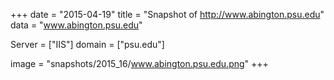 
+++
date = "2015-04-19"
title = "Snapshot of http://www.abington.psu.edu"
data = "www.abington.psu.edu"

Server = ["IIS"]
domain = ["psu.edu"]

  image = "snapshots/2015_16/www.abington.psu.edu.png"
+++
#

